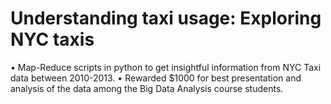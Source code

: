 # Understanding taxi usage: Exploring NYC taxis
• Map-Reduce scripts in python to get insightful information from NYC Taxi data between 2010-2013.
•	Rewarded $1000 for best presentation and analysis of the data among the Big Data Analysis course students.
